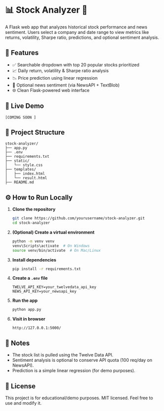# 📊 Stock Analyzer 🧠

A Flask web app that analyzes historical stock performance and news sentiment. Users select a company and date range to view metrics like returns, volatility, Sharpe ratio, predictions, and optional sentiment analysis.

## 🚀 Features
- ✅ Searchable dropdown with top 20 popular stocks prioritized
- 📈 Daily return, volatility & Sharpe ratio analysis
- 📉 Price prediction using linear regression
- 💬 Optional news sentiment (via NewsAPI + TextBlob)
- 🌐 Clean Flask-powered web interface

## 🔴 Live Demo
```
[COMING SOON ]
```

## 📁 Project Structure
```
stock-analyzer/
├── app.py
├── .env
├── requirements.txt
├── static/
│   └── style.css
├── templates/
│   ├── index.html
│   └── result.html
├── README.md
```

## ⚙️ How to Run Locally

1. **Clone the repository**
   ```bash
   git clone https://github.com/yourusername/stock-analyzer.git
   cd stock-analyzer
   ```

2. **(Optional) Create a virtual environment**
   ```bash
   python -m venv venv
   venv\Scripts\activate  # On Windows
   source venv/bin/activate  # On Mac/Linux
   ```

3. **Install dependencies**
   ```bash
   pip install -r requirements.txt
   ```

4. **Create a `.env` file**
   ```env
   TWELVE_API_KEY=your_twelvedata_api_key
   NEWS_API_KEY=your_newsapi_key
   ```

5. **Run the app**
   ```bash
   python app.py
   ```

6. **Visit in browser**
   ```
   http://127.0.0.1:5000/
   ```

## 📌 Notes
- The stock list is pulled using the Twelve Data API.
- Sentiment analysis is optional to conserve API quota (100 req/day on NewsAPI).
- Prediction is a simple linear regression (for demo purposes).

## 📜 License
This project is for educational/demo purposes. MIT licensed. Feel free to use and modify it.

